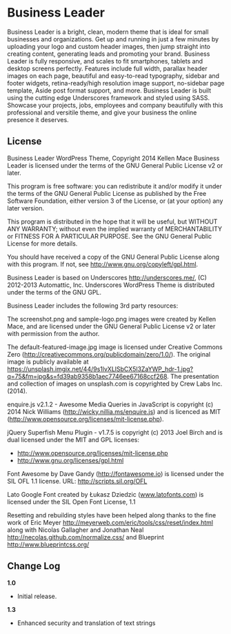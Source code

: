 Business Leader
===============

Business Leader is a bright, clean, modern theme that is ideal for small businesses and organizations. Get up and running in just a few minutes by uploading your logo and custom header images, then jump straight into creating content, generating leads and promoting your brand. Business Leader is fully responsive, and scales to fit smartphones, tablets and desktop screens perfectly. Features include full width, parallax header images on each page, beautiful and easy-to-read typography, sidebar and footer widgets, retina-ready/high resolution image support, no-sidebar page template, Aside post format support, and more. Business Leader is built using the cutting edge Underscores framework and styled using SASS. Showcase your projects, jobs, employees and company beautifully with this professional and versitile theme, and give your business the online presence it deserves.

License
---------------

Business Leader WordPress Theme, Copyright 2014 Kellen Mace
Business Leader is licensed under the terms of the GNU General Public License v2 or later.

This program is free software: you can redistribute it and/or modify
it under the terms of the GNU General Public License as published by
the Free Software Foundation, either version 3 of the License, or
(at your option) any later version.

This program is distributed in the hope that it will be useful,
but WITHOUT ANY WARRANTY; without even the implied warranty of
MERCHANTABILITY or FITNESS FOR A PARTICULAR PURPOSE.  See the
GNU General Public License for more details.

You should have received a copy of the GNU General Public License
along with this program.  If not, see http://www.gnu.org/copyleft/gpl.html.

Business Leader is based on Underscores http://underscores.me/, (C) 2012-2013 Automattic, Inc. Underscores WordPress Theme is distributed under the terms of the GNU GPL.

Business Leader includes the following 3rd party resources:

The screenshot.png and sample-logo.png images were created by Kellen Mace, and are licensed under the GNU General Public License v2 or later with permission from the author.

The default-featured-image.jpg image is licensed under Creative Commons Zero (http://creativecommons.org/publicdomain/zero/1.0/). The original image is publicly available at https://unsplash.imgix.net/44/9s1lvXLlSbCX5l3ZaYWP_hdr-1.jpg?q=75&fm=jpg&s=fd39ab9358b1aec7746ee67168ccf268. The presentation and collection of images on unsplash.com is copyrighted by Crew Labs Inc. (2014).

enquire.js v2.1.2 - Awesome Media Queries in JavaScript is copyright (c) 2014 Nick Williams (http://wicky.nillia.ms/enquire.js) and is licenced as MIT (http://www.opensource.org/licenses/mit-license.php).

jQuery Superfish Menu Plugin - v1.7.5 is copyright (c) 2013 Joel Birch and is dual licensed under the MIT and GPL licenses:
 *	http://www.opensource.org/licenses/mit-license.php
 *	http://www.gnu.org/licenses/gpl.html

Font Awesome by Dave Gandy (http://fontawesome.io) is licensed under the SIL OFL 1.1 license. URL: http://scripts.sil.org/OFL

Lato Google Font created by Łukasz Dziedzic (www.latofonts.com) is licensed under the SIL Open Font License, 1.1

Resetting and rebuilding styles have been helped along thanks to the fine work of
Eric Meyer http://meyerweb.com/eric/tools/css/reset/index.html
along with Nicolas Gallagher and Jonathan Neal http://necolas.github.com/normalize.css/
and Blueprint http://www.blueprintcss.org/

Change Log
---------------

**1.0**
* Initial release.

**1.3**
* Enhanced security and translation of text strings